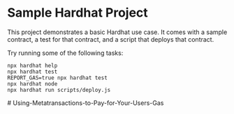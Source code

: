 # Sample Hardhat Project

This project demonstrates a basic Hardhat use case. It comes with a sample contract, a test for that contract, and a script that deploys that contract.

Try running some of the following tasks:

```shell
npx hardhat help
npx hardhat test
REPORT_GAS=true npx hardhat test
npx hardhat node
npx hardhat run scripts/deploy.js
```
#   U s i n g - M e t a t r a n s a c t i o n s - t o - P a y - f o r - Y o u r - U s e r s - G a s  
 